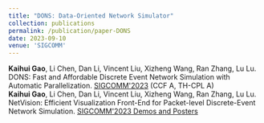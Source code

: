```yaml
---
title: "DONS: Data-Oriented Network Simulator"
collection: publications
permalink: /publication/paper-DONS
date: 2023-09-10
venue: 'SIGCOMM'
---
```

**Kaihui Gao**, Li Chen, Dan Li, Vincent Liu, Xizheng Wang, Ran Zhang, Lu Lu. DONS: Fast and Affordable Discrete Event Network Simulation with Automatic Parallelization. [SIGCOMM'2023](https://conferences.sigcomm.org/sigcomm/2023/) (CCF A, TH-CPL A)      
**Kaihui Gao**, Li Chen, Dan Li, Vincent Liu, Xizheng Wang, Ran Zhang, Lu Lu. NetVision: Efficient Visualization Front-End for Packet-level Discrete-Event Network Simulation. [SIGCOMM'2023 Demos and Posters](https://conferences.sigcomm.org/sigcomm/2023/)
